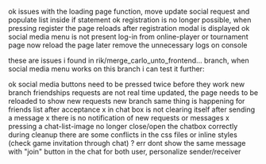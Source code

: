 
 ok         issues with the loading page function, move update social request and populate list inside if statement
 ok         registration is no longer possible, when pressing register the page reloads after registration modal is displayed
 ok         social media menu is not present
            log-in from online-player or tournament page now reload the page
 later      remove the unnecessary logs on console

these are issues i found in rik/merge_carlo_unto_frontend... branch, when social media menu works on this branch i can test it further:

ok                  social media buttons need to be pressed twice before they work
new branch          friendships requests are not real time updated, the page needs to be reloaded to show new requests
new branch          same thing is happening for friends list after acceptance
x                   in chat box is not clearing itself after sending a message
x                   there is no notification of new requests or messages
x                   pressing a chat-list-image no longer close/open the chatbox correctly
during cleanup      there are some conflicts in the css files or inline styles (check game invitation through chat)
? err               dont show the same message with "join" button in the chat for both user, personalize sender/receiver





